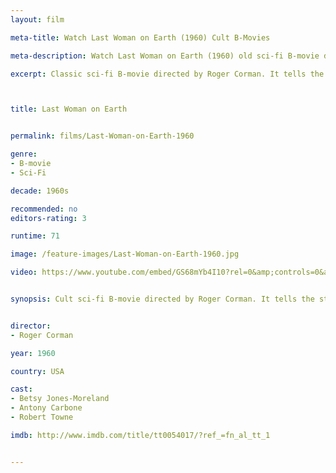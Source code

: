 ```yaml
---
layout: film

meta-title: Watch Last Woman on Earth (1960) Cult B-Movies

meta-description: Watch Last Woman on Earth (1960) old sci-fi B-movie directed by Roger Corman. Classic cult B-movies at La filmothèque.

excerpt: Classic sci-fi B-movie directed by Roger Corman. It tells the story of the only three survivors of a strange apocalypse which has wiped out all human life on earth.



title: Last Woman on Earth


permalink: films/Last-Woman-on-Earth-1960

genre:
- B-movie
- Sci-Fi

decade: 1960s

recommended: no
editors-rating: 3

runtime: 71

image: /feature-images/Last-Woman-on-Earth-1960.jpg

video: https://www.youtube.com/embed/GS68mYb4I10?rel=0&amp;controls=0&amp;showinfo=0


synopsis: Cult sci-fi B-movie directed by Roger Corman. It tells the story of the only three survivors of a strange apocalypse which has wiped out all human life on earth.


director:
- Roger Corman

year: 1960

country: USA

cast:
- Betsy Jones-Moreland
- Antony Carbone
- Robert Towne

imdb: http://www.imdb.com/title/tt0054017/?ref_=fn_al_tt_1


---
```

